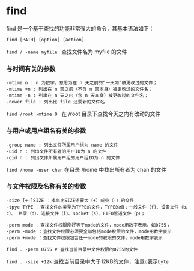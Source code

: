 

# find

find 是一个基于查找的功能非常强大的命令，其基本语法如下：


```
find [PATH] [option] [action]  
```
`find / -name myfile ` 查找文件名为 myfile 的文件  








### 与时间有关的参数
``` 
-mtime n : n 为数字，意思为在 n 天之前的“一天内”被更改过的文件；  
-mtime +n : 列出在 n 天之前（不含 n 天本身）被更改过的文件名；  
-mtime -n : 列出在 n 天之内（含 n 天本身）被更改过的文件名；  
-newer file : 列出比 file 还要新的文件名  
```
`find /root -mtime 0 ` 在 /root 目录下查找今天之内有改动的文件








### 与用户或用户组名有关的参数
```
-group name : 列出文件所属用户组为 name 的文件  
-uid n : 列出文件所有者的用户ID为 n 的文件  
-gid n : 列出文件所属用户组的用户组ID为 n 的文件  
```
`find /home -user chan` 在目录 /home 中找出所有者为 chan 的文件    












### 与文件权限及名称有关的参数
```
-size [+-]SIZE ：找出比SIZE还要大（+）或小（-）的文件  
-tpye TYPE ：查找文件的类型为TYPE的文件，TYPE的值：一般文件（f)、设备文件（b、c）、 目录（d）、连接文件（l）、socket（s）、FIFO管道文件（p）；  
             
-perm mode ：查找文件权限刚好等于mode的文件，mode用数字表示，如0755；  
-perm -mode ：查找文件权限必须要全部包括mode权限的文件，mode用数字表示  
-perm +mode ：查找文件权限包含任一mode的权限的文件，mode用数字表示  

find . -perm 0755 # 查找当前目录中文件权限的0755的文件  
```
`find . -size +12k` 查找当前目录中大于12KB的文件，注意`c`表示`byte`


